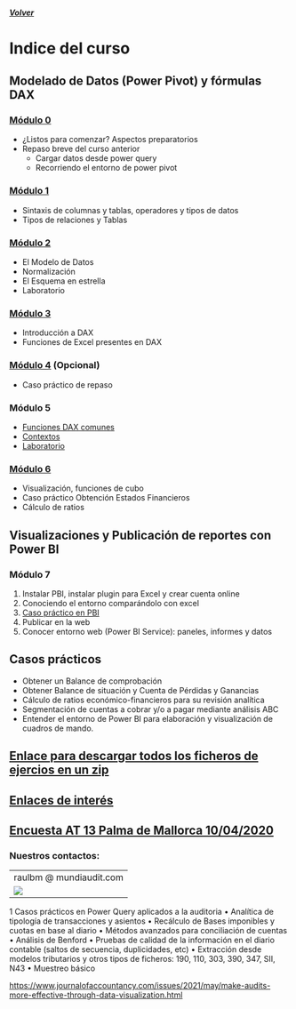 ##### [Volver](/Curso-de-Herramientas-analiticas-para-auditoria-II/)
<script src="https://kit.fontawesome.com/065728df02.js" crossorigin="anonymous"></script>
# Indice del curso

## Modelado de Datos (Power Pivot) y fórmulas DAX
	
### [Módulo 0](https://sway.office.com/YYOjRd6GVneIEELP?ref=Link)
  * ¿Listos para comenzar? Aspectos preparatorios
  * Repaso breve del curso anterior
    * Cargar datos desde power query 
    * Recorriendo el entorno de power pivot
   <!-- <iframe width="760px" height="500px" src="https://sway.office.com/s/YYOjRd6GVneIEELP/embed" frameborder="0" marginheight="0" marginwidth="0" max-width="100%" sandbox="allow-forms allow-modals allow-orientation-lock allow-popups allow-same-origin allow-scripts" scrolling="no" style="border: none; max-width: 100%; max-height: 100vh" allowfullscreen mozallowfullscreen msallowfullscreen webkitallowfullscreen></iframe> -->

### [Módulo 1](https://sway.office.com/7IuKEdvRTbwCF7dD?ref=Link)
  * Sintaxis de columnas y tablas, operadores y tipos de datos
  * Tipos de relaciones y Tablas

### [Módulo 2](https://sway.office.com/j9rsR8HSuDYZaefG?ref=Link)
  * El Modelo de Datos
  * Normalización
  *	El Esquema en estrella
  * Laboratorio

### [Módulo 3](https://sway.office.com/rUf3dRB8Bn8jDeHS?ref=Link)
  *	Introducción a DAX
  *	Funciones de Excel presentes en DAX

### [Módulo 4](https://sway.office.com/BbWAbsc9pIMvtvdd?ref=Link) (Opcional)
  * Caso práctico de repaso

### Módulo 5
  *	[Funciones DAX comunes](https://sway.office.com/DVbC6PoC404cj5Dr?ref=Link)
  * [Contextos](https://sway.office.com/veU9irovGannrEk0?ref=Link)
  * [Laboratorio](https://sway.office.com/F8MJVEK8EUK0goM3?ref=Link)

### [Módulo 6](https://sway.office.com/GkmbAle1Ecbf4N7C?ref=Link)
  * Visualización, funciones de cubo
  * Caso práctico Obtención Estados Financieros
  * Cálculo de ratios

  
## Visualizaciones y Publicación de reportes con Power BI

### Módulo 7
  1. Instalar PBI, instalar plugin para Excel y crear cuenta online
  1. Conociendo el entorno comparándolo con excel
  1. [Caso práctico en PBI](https://docs.microsoft.com/es-es/power-bi/desktop-tutorial-analyzing-sales-data-from-excel-and-an-odata-feed)
  1. Publicar en la web
  1. Conocer entorno web (Power BI Service): paneles, informes y datos


## Casos prácticos
*	Obtener un Balance de comprobación
* Obtener Balance de situación y Cuenta de Pérdidas y Ganancias
* Cálculo de ratios económico-financieros para su revisión analítica
* Segmentación de cuentas a cobrar y/o a pagar mediante análisis ABC
* Entender el entorno de Power BI para elaboración y visualización de cuadros de mando.



## [Enlace para descargar todos los ficheros de ejercios en un zip](https://raulbm.github.io/Curso-de-Herramientas-analiticas-para-auditoria-II/downloads/Ejercicios.zip)


## [Enlaces de interés](https://raulbm.github.io/Curso-de-Herramientas-analiticas-para-auditoria-II/pages/EnlacesBlogsInteresantes.html)

## [Encuesta AT 13 Palma de Mallorca 10/04/2020]()


### Nuestros contactos: 
<table border="0">
	<tbody>
		<tr>
			<td>raulbm @ mundiaudit.com</td>
		</tr>
		<tr>
			<td><a href="https://www.linkedin.com/in/raulbm/"><img src="/Curso-de-Herramientas-analiticas-para-auditoria-II/images/LinkedInConnectButton.jpg"></a></td>
		</tr>
	</tbody>
</table>
               
              
 1  Casos prácticos en Power Query aplicados a la auditoria
•        Analítica de tipología de transacciones y asientos
•        Recálculo de Bases imponibles y cuotas en base al diario
•        Métodos avanzados para conciliación de cuentas
•        Análisis de Benford
•        Pruebas de calidad de la información en el diario contable (saltos de secuencia, duplicidades, etc)
•        Extracción desde modelos tributarios y otros tipos de ficheros: 190, 110, 303, 390, 347, SII, N43
•        Muestreo básico

https://www.journalofaccountancy.com/issues/2021/may/make-audits-more-effective-through-data-visualization.html

